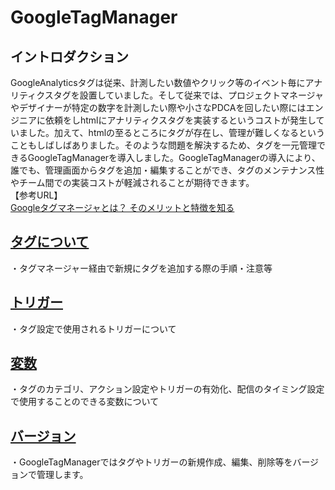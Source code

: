 # GoogleTagManager

## イントロダクション
GoogleAnalyticsタグは従来、計測したい数値やクリック等のイベント毎にアナリティクスタグを設置していました。そして従来では、プロジェクトマネージャやデザイナーが特定の数字を計測したい際や小さなPDCAを回したい際にはエンジニアに依頼をしhtmlにアナリティクスタグを実装するというコストが発生していました。加えて、htmlの至るところにタグが存在し、管理が難しくなるということもしばしばありました。そのような問題を解決するため、タグを一元管理できるGoogleTagManagerを導入しました。GoogleTagManagerの導入により、誰でも、管理画面からタグを追加・編集することができ、タグのメンテナンス性やチーム間での実装コストが軽減されることが期待できます。<br>
【参考URL】<br>
[Googleタグマネージャとは？ そのメリットと特徴を知る](http://web-tan.forum.impressrd.jp/e/2014/12/24/18964)

<h2><a id="user-content-タグについて" class="anchor" href="#タグについて" aria-hidden="true"><span class="octicon octicon-link"></span></a><a href="https://github.com/sho0110/GoogleTagManager/blob/master/tag.md">タグについて</a></h2>
・タグマネージャー経由で新規にタグを追加する際の手順・注意等

<h2><a id="user-content-トリガー" class="anchor" href="#トリガー" aria-hidden="true"><span class="octicon octicon-link"></span></a><a href="https://github.com/sho0110/GoogleTagManager/blob/master/trigger.md">トリガー</a></h2>
・タグ設定で使用されるトリガーについて

<h2><a id="user-content-変数" class="anchor" href="#変数" aria-hidden="true"><span class="octicon octicon-link"></span></a><a href="https://github.com/sho0110/GoogleTagManager/blob/master/variable.md">変数</a></h2>
・タグのカテゴリ、アクション設定やトリガーの有効化、配信のタイミング設定で使用することのできる変数について

<h2><a id="user-content-バージョン" class="anchor" href="#バージョン" aria-hidden="true"><span class="octicon octicon-link"></span></a><a href="https://github.com/sho0110/GoogleTagManager/blob/master/preview.md">バージョン</a></h2>
・GoogleTagManagerではタグやトリガーの新規作成、編集、削除等をバージョンで管理します。